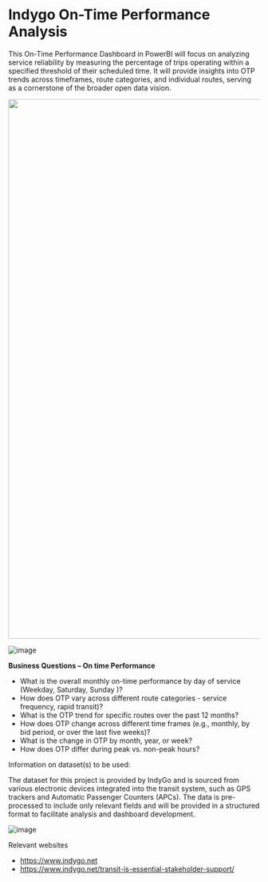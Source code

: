 # Indygo On-Time Performance Analysis
This On-Time Performance Dashboard in PowerBI will focus on analyzing service reliability by measuring the percentage of trips operating within a specified threshold of their scheduled time. It will provide insights into OTP trends across timeframes, route categories, and individual routes, serving as a cornerstone of the broader open data vision.


<img width= 1080 src='https://github.com/user-attachments/assets/4e5b4656-7d10-40b3-9555-686fd9643324'>

![image](https://github.com/user-attachments/assets/86fd7928-6b33-43dc-9ab8-0a78e5c24dfe)

**Business Questions – On time Performance**

- What is the overall monthly on-time performance by day of service (Weekday, Saturday, Sunday )?
- How does OTP vary across different route categories - service frequency, rapid transit)?
- What is the OTP trend for specific routes over the past 12 months?
- How does OTP change across different time frames (e.g., monthly, by bid period, or over the last five weeks)?
- What is the change in OTP by month, year, or week?
- How does OTP differ during peak vs. non-peak hours?

Information on dataset(s) to be used:

The dataset for this project is provided by IndyGo and is sourced from various electronic devices integrated into the transit system, such as GPS trackers and Automatic Passenger Counters (APCs).
The data is pre-processed to include only relevant fields and will be provided in a structured format to facilitate analysis and dashboard development.

![image](https://github.com/user-attachments/assets/918d1216-c4bb-4fe1-99e2-6095194e2904)

Relevant websites

- https://www.indygo.net
- https://www.indygo.net/transit-is-essential-stakeholder-support/
